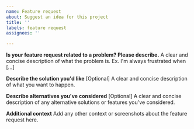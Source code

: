 ```yaml
---
name: Feature request
about: Suggest an idea for this project
title: ''
labels: feature request
assignees: ''

---
```


**Is your feature request related to a problem? Please describe.**
A clear and concise description of what the problem is. Ex. I'm always frustrated when [...]

**Describe the solution you'd like**
[Optional] A clear and concise description of what you want to happen.

**Describe alternatives you've considered**
[Optional] A clear and concise description of any alternative solutions or features you've considered.

**Additional context**
Add any other context or screenshots about the feature request here.
